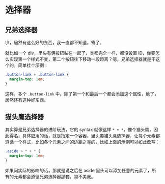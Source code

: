 # 选择器

## 兄弟选择器

屮，居然有这么好的东西，我一直都不知道，寄了。

就比如一个 div，里头有俩按钮黏在一起了，类都完全一样，都没设置 ID，你要怎么实现第一个样式不变，第二个按钮往下移动一段距离？嗯，兄弟选择器就是干这个的，简单挂个示例：

```css
.button-link + .button-link {
  margin-top: 1em;
}
```

这样，多个 `.button-link` 中，除了第一个和最后一个都会添加这个属性，绝了，居然还有这种好东西。

## 猫头鹰选择器

其实算是兄弟选择器的进阶玩法，它的 syntax 就像这样 `* + *`，像个猫头鹰，因此得名，具体应用的话，就是指定一个容器，里头套猫头鹰选择器，让每个元素都遵循一个样式，比如各个元素之间的边距之类的，比如上面的示例可以如此改写：

```css
.aside > * + * {
  margin-top: 1em;
}
```

如果问实际的影响的话，那就是说之后在 aside 里头可以添加任意的元素了，所有的元素都会遵循兄弟选择器那套，岂不美哉。
